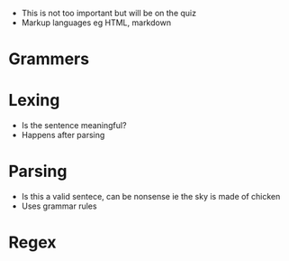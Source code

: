 - This is not too important but will be on the quiz
- Markup languages eg HTML, markdown
# Grammers

# Lexing
- Is the sentence meaningful?
- Happens after parsing
# Parsing 
- Is this a valid sentece, can be nonsense ie the sky is made of chicken
- Uses grammar rules
# Regex


